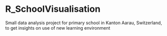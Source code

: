 # R_SchoolVisualisation
Small data analysis project for primary school in Kanton Aarau, Switzerland, to get insights on use of new learning environment
